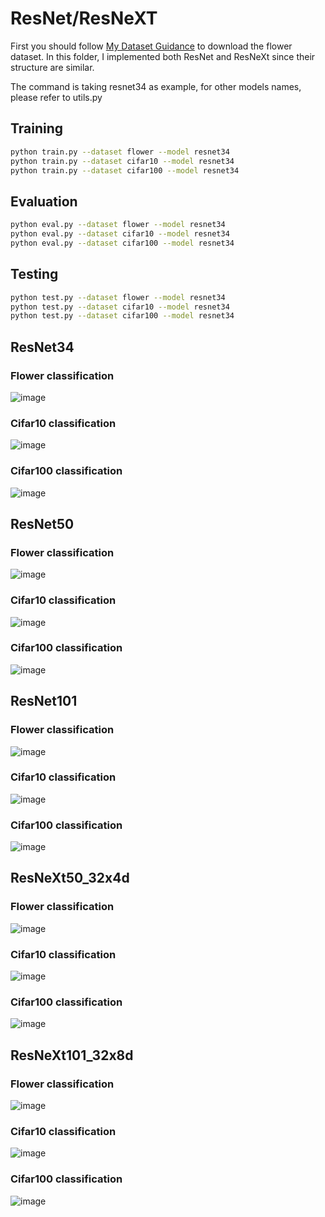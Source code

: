 # ResNet/ResNeXT #
First you should follow [My Dataset Guidance](https://github.com/tungyen/Deep_learning_CV/tree/master/Dataset) to download the flower dataset. In this folder, I implemented both ResNet and ResNeXt since their structure are similar.

The command is taking resnet34 as example, for other models names, please refer to utils.py
## Training ##
```bash
python train.py --dataset flower --model resnet34
python train.py --dataset cifar10 --model resnet34
python train.py --dataset cifar100 --model resnet34
```

## Evaluation ##
```bash
python eval.py --dataset flower --model resnet34
python eval.py --dataset cifar10 --model resnet34
python eval.py --dataset cifar100 --model resnet34
```

## Testing ##
```bash
python test.py --dataset flower --model resnet34
python test.py --dataset cifar10 --model resnet34
python test.py --dataset cifar100 --model resnet34
```

## ResNet34 ##

### Flower classification ###

![image](https://github.com/tungyen/Deep_learning_CV/blob/master/Classification_2d/ResNet/imgs/resnet34_flower.png)

### Cifar10 classification ###

![image](https://github.com/tungyen/Deep_learning_CV/blob/master/Classification_2d/ResNet/imgs/resnet34_cifar10.png)

### Cifar100 classification ###

![image](https://github.com/tungyen/Deep_learning_CV/blob/master/Classification_2d/ResNet/imgs/resnet34_cifar100.png)



## ResNet50 ##

### Flower classification ###

![image](https://github.com/tungyen/Deep_learning_CV/blob/master/Classification_2d/ResNet/imgs/resnet50_flower.png)

### Cifar10 classification ###

![image](https://github.com/tungyen/Deep_learning_CV/blob/master/Classification_2d/ResNet/imgs/resnet50_cifar10.png)

### Cifar100 classification ###

![image](https://github.com/tungyen/Deep_learning_CV/blob/master/Classification_2d/ResNet/imgs/resnet50_cifar100.png)



## ResNet101 ##

### Flower classification ###

![image](https://github.com/tungyen/Deep_learning_CV/blob/master/Classification_2d/ResNet/imgs/resnet101_flower.png)

### Cifar10 classification ###

![image](https://github.com/tungyen/Deep_learning_CV/blob/master/Classification_2d/ResNet/imgs/resnet101_cifar10.png)

### Cifar100 classification ###

![image](https://github.com/tungyen/Deep_learning_CV/blob/master/Classification_2d/ResNet/imgs/resnet101_cifar100.png)



## ResNeXt50_32x4d ##

### Flower classification ###

![image](https://github.com/tungyen/Deep_learning_CV/blob/master/Classification_2d/ResNet/imgs/resnext50_32x4d_flower.png)

### Cifar10 classification ###

![image](https://github.com/tungyen/Deep_learning_CV/blob/master/Classification_2d/ResNet/imgs/resnext50_32x4d_cifar10.png)

### Cifar100 classification ###

![image](https://github.com/tungyen/Deep_learning_CV/blob/master/Classification_2d/ResNet/imgs/resnext50_32x4d_cifar100.png)



## ResNeXt101_32x8d ##

### Flower classification ###

![image](https://github.com/tungyen/Deep_learning_CV/blob/master/Classification_2d/ResNet/imgs/resnext101_32x8d_flower.png)

### Cifar10 classification ###

![image](https://github.com/tungyen/Deep_learning_CV/blob/master/Classification_2d/ResNet/imgs/resnext101_32x8d_cifar10.png)

### Cifar100 classification ###

![image](https://github.com/tungyen/Deep_learning_CV/blob/master/Classification_2d/ResNet/imgs/resnext101_32x8d_cifar100.png)